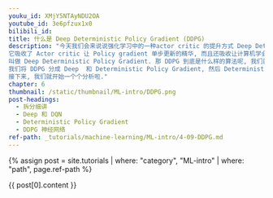 ```yaml
---
youku_id: XMjY5NTAyNDU2OA
youtube_id: 3e6pfzux1x0
bilibili_id:
title: 什么是 Deep Deterministic Policy Gradient (DDPG)
description: "今天我们会来说说强化学习中的一种actor critic 的提升方式 Deep Deterministic Policy Gradient (DDPG), DDPG 最大的优势就是能够在连续动作上更有效地学习.
它吸收了 Actor critic 让 Policy gradient 单步更新的精华, 而且还吸收让计算机学会玩游戏的 DQN 的精华, 合并成了一种新算法,
叫做 Deep Deterministic Policy Gradient. 那 DDPG 到底是什么样的算法呢, 我们就拆开来分析,
我们将 DDPG 分成 Deep  和 Deterministic Policy Gradient, 然后 Deterministic Policy Gradient 又能被细分为 Deterministic 和 Policy Gradient,
接下来, 我们就开始一个个分析啦."
chapter: 6
thumbnail: /static/thumbnail/ML-intro/DDPG.png
post-headings:
  - 拆分细讲
  - Deep 和 DQN
  - Deterministic Policy Gradient
  - DDPG 神经网络
ref-path: _tutorials/machine-learning/ML-intro/4-09-DDPG.md
---
```



{% assign post = site.tutorials | where: "category", "ML-intro" | where: "path", page.ref-path %}

{{ post[0].content }}